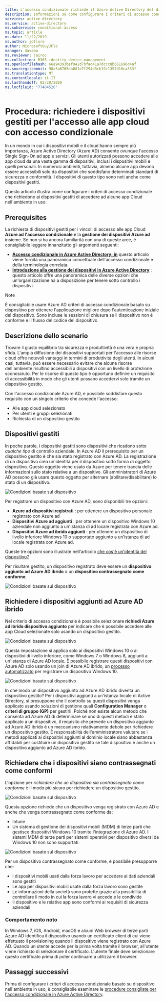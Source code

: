 ```yaml
---
title: L'accesso condizionale richiede il Azure Active Directory del dispositivo gestito
description: Informazioni su come configurare i criteri di accesso condizionale basato su dispositivo Azure Active Directory (Azure AD) che richiedono i dispositivi gestiti per l'accesso alle app cloud.
services: active-directory
ms.service: active-directory
ms.subservice: conditional-access
ms.topic: article
ms.date: 11/22/2019
ms.author: joflore
author: MicrosoftGuyJFlo
manager: daveba
ms.reviewer: jairoc
ms.collection: M365-identity-device-management
ms.openlocfilehash: 66e94393bef942d7bfad41a7dccc8b651696d4af
ms.sourcegitcommit: 98a5a6765da081e7f294d3cb19c1357d10ca333f
ms.translationtype: MT
ms.contentlocale: it-IT
ms.lasthandoff: 02/20/2020
ms.locfileid: "77484520"
---
```

# <a name="how-to-require-managed-devices-for-cloud-app-access-with-conditional-access"></a>Procedura: richiedere i dispositivi gestiti per l'accesso alle app cloud con accesso condizionale

In un mondo in cui i dispositivi mobili e il cloud hanno sempre più importanza, Azure Active Directory (Azure AD) consente ovunque l'accesso Single Sign-On ad app e servizi. Gli utenti autorizzati possono accedere alle app cloud da una vasta gamma di dispositivi, inclusi i dispositivi mobili e quelli personali. In numerosi ambienti, tuttavia, almeno alcune app devono essere accessibili solo da dispositivi che soddisfano determinati standard di sicurezza e conformità. I dispositivi di questo tipo sono noti anche come dispositivi gestiti. 

Questo articolo illustra come configurare i criteri di accesso condizionale che richiedono ai dispositivi gestiti di accedere ad alcune app Cloud nell'ambiente in uso. 

## <a name="prerequisites"></a>Prerequisites

La richiesta di dispositivi gestiti per i vincoli di accesso alle app Cloud **Azure ad l'accesso condizionale** e la **gestione dei dispositivi Azure ad** insieme. Se non si ha ancora familiarità con una di queste aree, è consigliabile leggere innanzitutto gli argomenti seguenti:

- **[Accesso condizionale in Azure Active Directory: in](../active-directory-conditional-access-azure-portal.md)** questo articolo viene fornita una panoramica concettuale dell'accesso condizionale e della terminologia correlata.
- **[Introduzione alla gestione dei dispositivi in Azure Active Directory](../devices/overview.md)** : questo articolo offre una panoramica delle diverse opzioni che un'organizzazione ha a disposizione per tenere sotto controllo i dispositivi. 

>[!NOTE] 
> È consigliabile usare Azure AD criteri di accesso condizionale basato su dispositivo per ottenere l'applicazione migliore dopo l'autenticazione iniziale del dispositivo. Sono incluse le sessioni di chiusura se il dispositivo non è conforme e il flusso del codice del dispositivo.


## <a name="scenario-description"></a>Descrizione dello scenario

Trovare il giusto equilibrio tra sicurezza e produttività è una vera e propria sfida. L'ampia diffusione dei dispositivi supportati per l'accesso alle risorse cloud offre notevoli vantaggi in termini di produttività degli utenti. In alcuni casi, tuttavia, può essere necessario evitare che alcune risorse dell'ambiente risultino accessibili a dispositivi con un livello di protezione sconosciuto. Per le risorse di questo tipo è opportuno definire un requisito di accessibilità in modo che gli utenti possano accedervi solo tramite un dispositivo gestito. 

Con l'accesso condizionale Azure AD, è possibile soddisfare questo requisito con un singolo criterio che concede l'accesso:

- Alle app cloud selezionato
- Per utenti e gruppi selezionati
- Richiesta di un dispositivo gestito

## <a name="managed-devices"></a>Dispositivi gestiti  

In poche parole, i dispositivi gestiti sono dispositivi che ricadono sotto *qualche tipo* di controllo aziendale. In Azure AD il prerequisito per un dispositivo gestito è che sia stato registrato con Azure AD. La registrazione di un dispositivo crea un'identità per il dispositivo sotto forma di oggetto dispositivo. Questo oggetto viene usato da Azure per tenere traccia delle informazioni sullo stato relative a un dispositivo. Gli amministratori di Azure AD possono già usare questo oggetto per alternare (abilitare/disabilitare) lo stato di un dispositivo.
  
![Condizioni basate sul dispositivo](./media/require-managed-devices/32.png)

Per registrare un dispositivo con Azure AD, sono disponibili tre opzioni: 

- **Azure ad dispositivi registrati** : per ottenere un dispositivo personale registrato con Azure ad
- **Dispositivi Azure ad aggiunti** : per ottenere un dispositivo Windows 10 aziendale non aggiunto a un'istanza di ad locale registrata con Azure ad. 
- **Dispositivi Azure ad ibrido aggiunti** : per ottenere un dispositivo di livello inferiore Windows 10 o supportato aggiunto a un'istanza di ad locale registrata con Azure ad.

Queste tre opzioni sono illustrate nell'articolo [che cos'è un'identità del dispositivo?](../devices/overview.md)

Per risultare gestito, un dispositivo registrato deve essere un **dispositivo aggiunto ad Azure AD ibrido** o un **dispositivo contrassegnato come conforme**.  

![Condizioni basate sul dispositivo](./media/require-managed-devices/47.png)
 
## <a name="require-hybrid-azure-ad-joined-devices"></a>Richiedere i dispositivi aggiunti ad Azure AD ibrido

Nel criterio di accesso condizionale è possibile selezionare **richiedi Azure ad ibrido dispositivo aggiunto** per indicare che è possibile accedere alle app Cloud selezionate solo usando un dispositivo gestito. 

![Condizioni basate sul dispositivo](./media/require-managed-devices/10.png)

Questa impostazione si applica solo ai dispositivi Windows 10 o ai dispositivi di livello inferiore, come Windows 7 o Windows 8, aggiunti a un'istanza di Azure AD locale. È possibile registrare questi dispositivi con Azure AD solo usando un join di Azure AD ibrido, un [processo automatizzato](../devices/hybrid-azuread-join-plan.md) per registrare un dispositivo Windows 10. 

![Condizioni basate sul dispositivo](./media/require-managed-devices/45.png)

In che modo un dispositivo aggiunto ad Azure AD ibrido diventa un dispositivo gestito?  Per i dispositivi aggiunti a un'istanza locale di Active Directory, si presuppone che il controllo su questi dispositivi venga applicato usando soluzioni di gestione quali **Configuration Manager** o **criteri di gruppo (GP)** per gestirli. Poiché non esiste alcun metodo che consenta ad Azure AD di determinare se uno di questi metodi è stato applicato a un dispositivo, il requisito che prevede un dispositivo aggiunto ad Azure AD ibrido è un meccanismo relativamente debole per richiedere un dispositivo gestito. È responsabilità dell'amministratore valutare se i metodi applicati ai dispositivi aggiunti al dominio locale siano abbastanza affidabili per costituire un dispositivo gestito se tale dispositivo è anche un dispositivo aggiunto ad Azure AD ibrido.

## <a name="require-device-to-be-marked-as-compliant"></a>Richiedere che i dispositivi siano contrassegnati come conformi

L'opzione per *richiedere che un dispositivo sia contrassegnato come conforme* è il modo più sicuro per richiedere un dispositivo gestito.

![Condizioni basate sul dispositivo](./media/require-managed-devices/11.png)

Questa opzione richiede che un dispositivo venga registrato con Azure AD e anche che venga contrassegnato come conforme da:
         
- Intune
- Un sistema di gestione dei dispositivi mobili (MDM) di terze parti che gestisce dispositivi Windows 10 tramite l'integrazione di Azure AD. I sistemi MDM di terze parti per sistemi operativi per dispositivo diversi da Windows 10 non sono supportati.
 
![Condizioni basate sul dispositivo](./media/require-managed-devices/46.png)

Per un dispositivo contrassegnato come conforme, è possibile presupporre che: 

- I dispositivi mobili usati dalla forza lavoro per accedere ai dati aziendali sono gestiti
- Le app per dispositivi mobili usate dalla forza lavoro sono gestite
- Le informazioni della società sono protette grazie alla possibilità di controllare il modo in cui la forza lavoro vi accede e le condivide
- Il dispositivo e le relative app sono conformi ai requisiti di sicurezza aziendali

### <a name="known-behavior"></a>Comportamento noto

In Windows 7, iOS, Android, macOS e alcuni Web browser di terze parti Azure AD identifica il dispositivo usando un certificato client di cui viene effettuato il provisioning quando il dispositivo viene registrato con Azure AD. Quando un utente accede per la prima volta tramite il browser, all'utente viene richiesto di selezionare il certificato. L'utente finale deve selezionare questo certificato prima di poter continuare a utilizzare il browser.

## <a name="next-steps"></a>Passaggi successivi

Prima di configurare i criteri di accesso condizionale basato su dispositivo nell'ambiente in uso, è consigliabile esaminare le [procedure consigliate per l'accesso condizionale in Azure Active Directory](best-practices.md).
